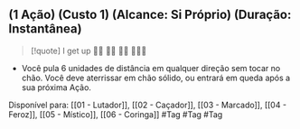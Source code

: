 ## (1 Ação) (Custo 1) (Alcance: Si Próprio) (Duração: Instantânea)

> [!quote] I get up  🎸🎵    🎸🎵   🎸🎵   🎸🎵🎵

- Você pula 6 unidades de distância em qualquer direção sem tocar no chão. Você deve aterrissar em chão sólido, ou entrará em queda após a sua próxima Ação.

Disponível para: [[01 - Lutador]], [[02 - Caçador]], [[03 - Marcado]], [[04 - Feroz]], [[05 - Místico]], [[06 - Coringa]]
#Tag #Tag #Tag